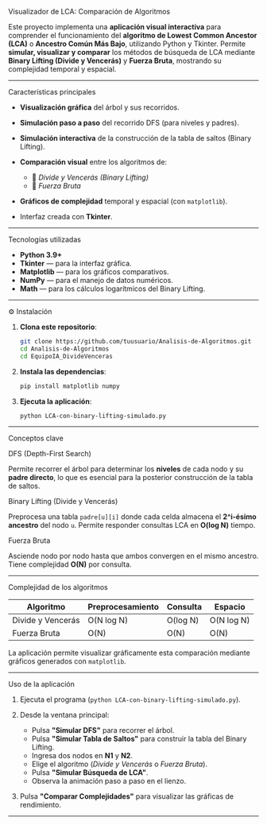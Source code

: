 Visualizador de LCA: Comparación de Algoritmos

Este proyecto implementa una **aplicación visual interactiva** para comprender el funcionamiento del **algoritmo de Lowest Common Ancestor (LCA)** o **Ancestro Común Más Bajo**, utilizando Python y Tkinter.
Permite **simular, visualizar y comparar** los métodos de búsqueda de LCA mediante **Binary Lifting (Divide y Vencerás)** y **Fuerza Bruta**, mostrando su complejidad temporal y espacial.

---

Características principales

* **Visualización gráfica** del árbol y sus recorridos.
* **Simulación paso a paso** del recorrido DFS (para niveles y padres).
* **Simulación interactiva** de la construcción de la tabla de saltos (Binary Lifting).
* **Comparación visual** entre los algoritmos de:

  * 🔵 *Divide y Vencerás (Binary Lifting)*
  * 🔴 *Fuerza Bruta*
* **Gráficos de complejidad** temporal y espacial (con `matplotlib`).
* Interfaz creada con **Tkinter**.

---
Tecnologías utilizadas

* **Python 3.9+**
* **Tkinter** — para la interfaz gráfica.
* **Matplotlib** — para los gráficos comparativos.
* **NumPy** — para el manejo de datos numéricos.
* **Math** — para los cálculos logarítmicos del Binary Lifting.

---

⚙️ Instalación

1. **Clona este repositorio**:

   ```bash
   git clone https://github.com/tuusuario/Analisis-de-Algoritmos.git
   cd Analisis-de-Algoritmos
   cd EquipoIA_DivideVenceras
   ```

2. **Instala las dependencias**:

   ```bash
   pip install matplotlib numpy
   ```

3. **Ejecuta la aplicación**:

   ```bash
   python LCA-con-binary-lifting-simulado.py
   ```

---

Conceptos clave

DFS (Depth-First Search)

Permite recorrer el árbol para determinar los **niveles** de cada nodo y su **padre directo**, lo que es esencial para la posterior construcción de la tabla de saltos.

Binary Lifting (Divide y Vencerás)

Preprocesa una tabla `padre[u][i]` donde cada celda almacena el **2^i-ésimo ancestro** del nodo `u`.
Permite responder consultas LCA en **O(log N)** tiempo.

Fuerza Bruta

Asciende nodo por nodo hasta que ambos convergen en el mismo ancestro.
Tiene complejidad **O(N)** por consulta.

---

Complejidad de los algoritmos

| Algoritmo         | Preprocesamiento | Consulta | Espacio    |
| ----------------- | ---------------- | -------- | ---------- |
| Divide y Vencerás | O(N log N)       | O(log N) | O(N log N) |
| Fuerza Bruta      | O(N)             | O(N)     | O(N)       |

La aplicación permite visualizar gráficamente esta comparación mediante gráficos generados con `matplotlib`.

---

Uso de la aplicación

1. Ejecuta el programa (`python LCA-con-binary-lifting-simulado.py`).
2. Desde la ventana principal:

   * Pulsa **"Simular DFS"** para recorrer el árbol.
   * Pulsa **"Simular Tabla de Saltos"** para construir la tabla del Binary Lifting.
   * Ingresa dos nodos en **N1** y **N2**.
   * Elige el algoritmo (*Divide y Vencerás* o *Fuerza Bruta*).
   * Pulsa **"Simular Búsqueda de LCA"**.
   * Observa la animación paso a paso en el lienzo.
3. Pulsa **"Comparar Complejidades"** para visualizar las gráficas de rendimiento.

---

